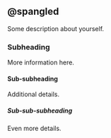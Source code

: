 ## @spangled

Some description about yourself.

### Subheading

More information here.

#### Sub-subheading

Additional details.

##### Sub-sub-subheading

Even more details.

